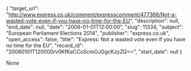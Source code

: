 {
  "target_url": "http://www.express.co.uk/comment/expresscomment/477366/Not-a-wasted-vote-even-if-you-have-no-time-for-the-EU", 
  "description": null, 
  "end_date": null, 
  "date": "2006-01-01T12:00:00", 
  "slug": 11334, 
  "subject": "European Parliament Elections 2014", 
  "publisher": "express.co.uk", 
  "open_access": false, 
  "title": "Express: Not a wasted vote even if you have no time for the EU", 
  "record_id": "20060101T120000/v0KfKaCCoScmOJGgcKzyZQ==", 
  "start_date": null
}

None